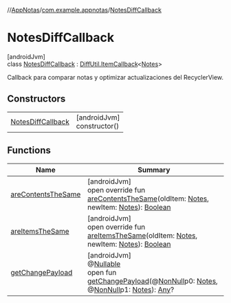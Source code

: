 //[AppNotas](../../../index.md)/[com.example.appnotas](../index.md)/[NotesDiffCallback](index.md)

# NotesDiffCallback

[androidJvm]\
class [NotesDiffCallback](index.md) : [DiffUtil.ItemCallback](https://developer.android.com/reference/kotlin/androidx/recyclerview/widget/DiffUtil.ItemCallback.html)&lt;[Notes](../../com.example.appnotas.database/-notes/index.md)&gt; 

Callback para comparar notas y optimizar actualizaciones del RecyclerView.

## Constructors

| | |
|---|---|
| [NotesDiffCallback](-notes-diff-callback.md) | [androidJvm]<br>constructor() |

## Functions

| Name | Summary |
|---|---|
| [areContentsTheSame](are-contents-the-same.md) | [androidJvm]<br>open override fun [areContentsTheSame](are-contents-the-same.md)(oldItem: [Notes](../../com.example.appnotas.database/-notes/index.md), newItem: [Notes](../../com.example.appnotas.database/-notes/index.md)): [Boolean](https://kotlinlang.org/api/latest/jvm/stdlib/kotlin-stdlib/kotlin/-boolean/index.html) |
| [areItemsTheSame](are-items-the-same.md) | [androidJvm]<br>open override fun [areItemsTheSame](are-items-the-same.md)(oldItem: [Notes](../../com.example.appnotas.database/-notes/index.md), newItem: [Notes](../../com.example.appnotas.database/-notes/index.md)): [Boolean](https://kotlinlang.org/api/latest/jvm/stdlib/kotlin-stdlib/kotlin/-boolean/index.html) |
| [getChangePayload](index.md#1207618104%2FFunctions%2F310006415) | [androidJvm]<br>@[Nullable](https://developer.android.com/reference/kotlin/androidx/annotation/Nullable.html)<br>open fun [getChangePayload](index.md#1207618104%2FFunctions%2F310006415)(@[NonNull](https://developer.android.com/reference/kotlin/androidx/annotation/NonNull.html)p0: [Notes](../../com.example.appnotas.database/-notes/index.md), @[NonNull](https://developer.android.com/reference/kotlin/androidx/annotation/NonNull.html)p1: [Notes](../../com.example.appnotas.database/-notes/index.md)): [Any](https://kotlinlang.org/api/latest/jvm/stdlib/kotlin-stdlib/kotlin/-any/index.html)? |
